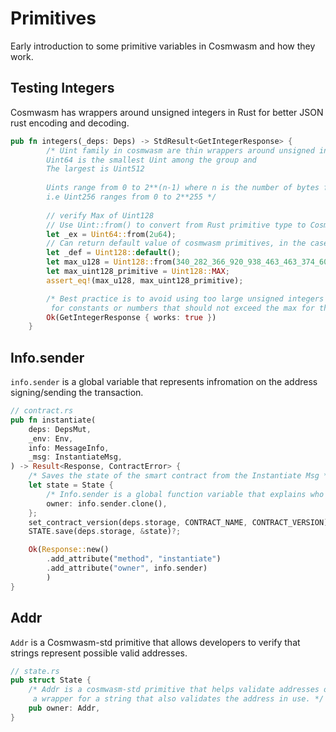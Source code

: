 # Primitives
Early introduction to some primitive variables in Cosmwasm and how they work.

## Testing Integers 
Cosmwasm has wrappers around unsigned integers in Rust for better JSON rust encoding and decoding. 

```rust 
pub fn integers(_deps: Deps) -> StdResult<GetIntegerResponse> {
        /* Uint family in cosmwasm are thin wrappers around unsigned integers in Rust that uses strings for JSON encoding and decoding
        Uint64 is the smallest Uint among the group and
        The largest is Uint512
        
        Uints range from 0 to 2**(n-1) where n is the number of bytes for each different primitive type
        i.e Uint256 ranges from 0 to 2**255 */
        
        // verify Max of Uint128 
        // Use Uint::from() to convert from Rust primitive type to Cosmwasm Unsigned integer
        let _ex = Uint64::from(2u64);
        // Can return default value of cosmwasm primitives, in the case of Uint returns 0
        let _def = Uint128::default();
        let max_u128 = Uint128::from(340_282_366_920_938_463_463_374_607_431_768_211_455u128);
        let max_uint128_primitive = Uint128::MAX;
        assert_eq!(max_u128, max_uint128_primitive);

        /* Best practice is to avoid using too large unsigned integers in smart contracts
         for constants or numbers that should not exceed the max for the number. Always check for overflow (later example) */
        Ok(GetIntegerResponse { works: true })
    }
```

## Info.sender
`info.sender` is a global variable that represents infromation on the address signing/sending the transaction.

```rust
// contract.rs
pub fn instantiate(
    deps: DepsMut,
    _env: Env,
    info: MessageInfo,
    _msg: InstantiateMsg,
) -> Result<Response, ContractError> {
    /* Saves the state of the smart contract from the Instantiate Msg */
    let state = State {
        /* Info.sender is a global function variable that explains who is the signer of a message. */
        owner: info.sender.clone(),
    };
    set_contract_version(deps.storage, CONTRACT_NAME, CONTRACT_VERSION)?;
    STATE.save(deps.storage, &state)?;

    Ok(Response::new()
        .add_attribute("method", "instantiate")
        .add_attribute("owner", info.sender)
        )
}
```

## Addr
`Addr` is a Cosmwasm-std primitive that allows developers to verify that strings represent possible valid addresses.

```rust
// state.rs
pub struct State {
    /* Addr is a cosmwasm-std primitive that helps validate addresses on the Cosmos ecosystem,
     a wrapper for a string that also validates the address in use. */
    pub owner: Addr,
}
```